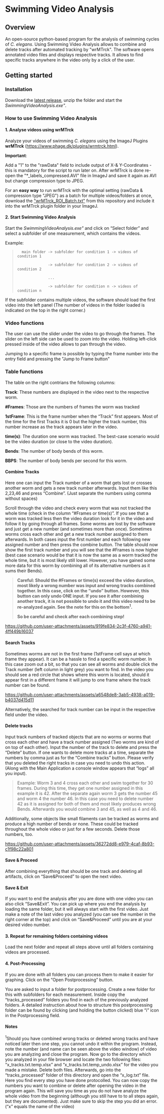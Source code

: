 # Swimming Video Analysis

## Overview
An open-source python-based program for the analysis of swimming cycles of _C. elegans_. Using Swimming Video Analysis allows to combine and delete tracks after automated tracking by "wrMTrck". The software opens annotated video files and displays respective tracks. It allows to find specific tracks anywhere in the video only by a click of the user.

## Getting started

### Installation

Download the [latest release](), unzip the folder and start the _SwimmingVideoAnalysis.exe"_.

### How to use Swimming Video Analysis

#### 1. Analyse videos using wrMTrck

Analyze your videos of swimming _C. elegans_ using the ImageJ Plugins **wrMTrck** (https://www.phage.dk/plugins/wrmtrck.html).

**Important**: 


Add a "1" to the "rawData" field to include output of X-& Y-Coordinates - this is mandatory for the script to run later on. 
After wrMTrck is done re-open the "*_labels_compressed.AVI" file in ImageJ and save it again as AVI but change compression type to JPEG.

For an **easy way** to run wrMTrck with the optimal setting (rawData & compression type "JPEG") as a batch for multiple videos/folders at once, download the ["wrMTrck_ROI_Batch.txt"]() from this repository and include it into the wrMTrck plugin folder in your ImageJ. 

#### 2. Start Swimming Video Analysis

Start the _SwimmingVideoAnalysis.exe"_ and click on “Select folder” and select a subfolder of one measurement, which contains the videos.

Example:

>	    main folder -> subfolder for condition 1 -> videos of condition 1
>	
>                   -> subfolder for condition 2 -> videos of condition 2
>				        	
>                   ...
>					        
>                   -> subfolder for condition n -> videos of condition n 

If the subfolder contains multiple videos, the software should load the first video into the left panel (The number of videos in the folder loaded is indicated on the top in the right corner.)

### Video functions

The user can use the slider under the video to go through the frames. The slider on the left side can be used to zoom into the video. 
Holding left-click pressed inside of the video allows to pan through the video.

Jumping to a specific frame is possible by typing the frame number into the entry field and pressing the "Jump to Frame button"

### Table functions

The table on the right contrians the following columns:

**Track**: These numbers are displayed in the video next to the respective worm.

**#Frames**: Those are the numbers of frames the worm was tracked

**1stFrame**: This is the frame number when the “Track” first appears. Most of the time for the first Tracks it is 0 but the higher the track number, this number increase as the track appears later in the video.

**time(s)**: The duration one worm was tracked. The best-case scenario would be the video duration (or close to the video duration).

**Bends**: The number of body bends of this worm.

**BBPS**: The number of body bends per second for this worm.

#### Combine Tracks

Here one can input the Track number of a worm that gets lost or crosses another worm and gets a new track number afterwards. Input them like this 2,23,46 and press “Combine”. (Just separate the numbers using comma without spaces)

Scroll through the video and check every worm that was not tracked the whole time (check in the column “#Frames or time(s)”.
If you see that a worm was tracked less then the video duration look for it in the video and follow it by going through all frames. Some worms are lost by the software and just get a new number (and sometimes more than once). 
Sometimes worms cross each other and get a new track number assigned to them afterwards. In both cases input the first number and each following new assigned number and then press the combine button. The table should now show the first track number and you will see that the #Frames is now higher (best case scenario would be that it is now the same as a worm tracked the whole time, but it is most likely still lower. However, you have gained some more data for this worm by combining all of its alternative numbers as it sums their Bends).

> **Careful: Should the #Frames or time(s) exceed the video duration, most likely a wrong number was input and wrong tracks combined together. In this case, click on the “undo” button. However, this button can only undo ONE input. If you see it after combining another track, it is not possible to undo it and this video need to be re-analyzed again. See the note for this on the bottom<sup>1</sup>.**
>
> **So be careful and check after each combining step!**


https://github.com/user-attachments/assets/919fe834-2c3f-4760-a941-4ff449b16037


#### Search Tracks

Sometimes worms are not in the first frame (1stFrame cell says at which frame they appear). It can be a hassle to find a specific worm number. In this case zoom out a bit, so that you can see all worms and double click the Track number (left column in light grey) you want to find. In the video you should see a red circle that shows where this worm is located, should it appear first in a different frame it will jump to one frame where the track number can be found.


https://github.com/user-attachments/assets/a6548de8-3ab5-4938-a019-b4037d415d11


Alternatively, the searched for track number can be input in the respective field under the video.

#### Delete tracks

Input track numbers of tracked objects that are no worms or worms that cross each other and have a track number assigned (Two worms are kind of on top of each other). Input the number of the track to delete and press the “Delete” button. If one wants to delete more tracks at a time, separate the numbers by comma just as for the “Combine tracks” button.  Please verify that you deleted the right tracks in case you need to undo this action. (Along with the Main Application a console window appears that “logs” all you input).

>Example: Worm 3 and 4 cross each other and swim together for 30 frames. During this time, they get one number assigned in this example it is 42. After the separate again worm 3 gets the number 45 and worm 4 the number 46. In this case you need to delete number 42 as it is assigned for both of them and most likely produces wrong Bends. Afterwards you would combine 3 and 45, as well as 4 and 46.

Additionally, some objects like small filaments can be tracked as worms and produce a high number of bends or none. These could be tracked throughout the whole video or just for a few seconds. Delete those numbers, too.


https://github.com/user-attachments/assets/36272dd8-e979-4caf-8b93-c1f98c22a801


#### Save & Proceed

After combining everything that should be one track and deleting all artifacts, click on “Save&Proceed” to open the next video.

#### Save & Exit

If you want to end the analysis after you are done with one video you can also click “Save&Exit”.
You can pick up where you end the analysis by loading the same folder, but it will always start with the first video. Just make a note of the last video you analyzed (you can see the number in the right corner at the top) and click on “Save&Proceed” until you are at your desired video number.


#### 3. Repeat for remaining folders containing videos

Load the next folder and repeat all steps above until all folders containing videos are processed.

#### 4. Post-Processing

If you are done with all folders you can process them to make it easier for graphing. Click on the “Open Postprocessing” button. 


You are asked to input a folder for postprocessing. Create a new folder for this with subfolders for each measurement. Inside copy the “tracks_processed” folders you find in each of the previously analyzed folders. A detailed instruction about how to structure this postprocessing folder can be found by clicking (and holding the button clicked) blue “i” icon in the Postprocessing field.

#### Notes

<sup>1</sup>Should you have combined wrong tracks or deleted wrong tracks and have noticed later then one step, you cannot undo it within the program. Instead, note the number (and name can be seen above the video window) of video you are analyzing and close the program. Now go to the directory which you analyzed in your file browser and locate the two following files: “x_tracks.txt.temp.xlsx” and “x_tracks.txt.temp_undo.xlsx” for the video you made a mistake. Delete both files. Afterwards, go into the “tracks_processed” folder of this directory and open the “x_log.txt” file. Here you find every step you have done protocolled. You can now copy the numbers you want to combine or delete after opening the video in the program again. This will save you time as you do not have analyze the whole video from the beginning (although you still have to to all steps again, but they are documented). Just make sure to skip the step you did an error. 
(“x” equals the name of the video)







